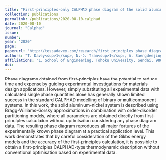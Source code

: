 ```yaml
---
title: "First-principles-only CALPHAD phase diagram of the solid aluminium-nickel (Al-Ni) system"
collection: publications
permalink: /publications/2020-08-10-calphad
date: 2020-08-10
journal: "Calphad"
issue: 
number: 
year: "2020"
page: 
paperurl: 'http://tessadavey.com/research/first_principles_phase_diagrams/'
authors: "T. Davey<sup>1</sup>, N.-D. Tran<sup>1</sup>, A. Saengdeejing<sup>1</sup>, Y. Chen<sup>1</sup>"
affiliations: "1. School of Engineering, Tohoku University, Sendai, 980-8579, Japan"
doi: 
---
```

Phase diagrams obtained from first-principles have the potential to reduce time and expense by guiding experimental investigations for materials design applications. However, simply substituting all experimental data with calculated single phase quantities alone has generally shown limited success in the standard CALPHAD modelling of binary or multicomponent systems. In this work, the solid aluminium-nickel system is described using Bragg-Williams-Gorsky approximations in combination with order-disorder partitioning models, where all parameters are obtained directly from first-principles calculation without optimisation considering any phase diagram data. The resulting phase diagram reproduces all major features of the experimentally known phase diagram at a practical application level. This work demonstrates that by careful consideration of the Gibbs energy models and the accuracy of the first-principles calculation, it is possible to obtain a first-principles CALPHAD-type thermodynamic description without conventional optimisation based on experimental data.
